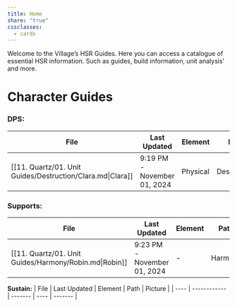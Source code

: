 ```yaml
---
title: Home
share: "true"
cssclasses:
  - cards
---
```

Welcome to the Village’s HSR Guides. Here you can access a catalogue of essential HSR information. Such as guides, build information, unit analysis’ and more. 

# Character Guides 

### **DPS:** 
| File                                                       | Last Updated                | Element  | Path        | Picture                                                   |
| ---------------------------------------------------------- | --------------------------- | -------- | ----------- | --------------------------------------------------------- |
| [[11. Quartz/01. Unit Guides/Destruction/Clara.md\|Clara]] | 9:19 PM - November 01, 2024 | Physical | Destruction | ![](file:///C:/Users/mayas/Downloads/1107-3661944653.png) |


### **Supports:**
| File                                                   | Last Updated                | Element | Path    | Picture                                                                                   |
| ------------------------------------------------------ | --------------------------- | ------- | ------- | ----------------------------------------------------------------------------------------- |
| [[11. Quartz/01. Unit Guides/Harmony/Robin.md\|Robin]] | 9:23 PM - November 01, 2024 | \-      | Harmony | ![](file:///C:\Users\mayas\Downloads\Robin.(Honkai.Star.Rail).full.4168173-624255711.png) |


**Sustain:**
| File | Last Updated | Element | Path | Picture |
| ---- | ------------ | ------- | ---- | ------- |

